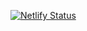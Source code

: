 [![Netlify Status](https://api.netlify.com/api/v1/badges/c5f26647-0bc1-4989-ab84-6e94fd4481df/deploy-status)](https://app.netlify.com/sites/turbochatter/deploys)
